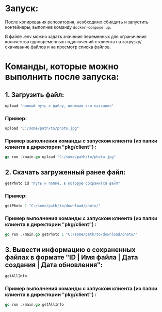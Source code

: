 # Запуск:
После копирования репозитория, необходимо сбилдить и запустить контейнеры, выполнив команду `docker-compose up`. 

В файле .env можно задать значения переменных для ограничения количества одновременных подключений с клиента на загрузку/скачивание файлов и на просмотр списка файлов.
# Команды, которые можно выполнить после запуска:
## 1. Загрузить файл:
``` go
upload "полный путь к файлу, включая его название"
```
### Пример:
``` go
upload "C:/some/path/to/photo.jpg"
```
### Пример выполнения команды с запуском клиента (из папки клиента в директории "pkg/client") :
``` go
go run .\main.go upload "C:/some/path/to/photo.jpg"
```
## 2. Скачать загруженный ранее файл:
``` go
getPhoto id "путь к папке, в которую сохранится файл"
```
### Пример:
``` go
getPhoto 1 "C:/some/path/to/download/photo/"
```
### Пример выполнения команды с запуском клиента (из папки клиента в директории "pkg/client") :
``` go
go run .\main.go getPhoto 1 "C:/some/path/to/download/photo/"
```
## 3. Вывести информацию о сохраненных файлах в формате "ID | Имя файла | Дата создания | Дата обновления":
``` go
getAllInfo
```
### Пример выполнения команды с запуском клиента (из папки клиента в директории "pkg/client") :
``` go
go run .\main.go getAllInfo
```

